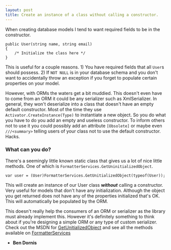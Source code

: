 ```yaml
---
layout: post
title: Create an instance of a class without calling a constructor.
---
```


When creating database models I tend to want required fields to be in the constructor.

    public User(string name, string email)
    {
        /* Initialize the class here */
    }

This is useful for a couple reasons. 1) You have required fields that all `User`s should possess. 2) If `NOT NULL` is in your database schema and you don't want to accidentally throw an exception if you forget to populate certain properties on your model. 

However, with ORMs the waters get a bit muddied. This doesn't even have to come from an ORM it could be any serializer such as XmlSerializer. In general, they won't deserialize into a class that doesn't have an empty default constructor. Most of the time they use `Activator.CreateInstance(Type)` to instantiate a new object. So you do what you have to do you add an empty and useless constructor. To inform others not to use it you could possibly add an attribute `[Obsolete]` or maybe even `///<summary>` telling users of your class not to use the default constructor. Hacks.

### What can you do?
There's a seemingly little known static class that gives us a lot of nice little methods. One of which is `FormatterServices.GetUninitializedObject`.

    var user = (User)FormatterServices.GetUnitializedObject(typeof(User));

This will create an instance of our User class ***without*** calling a constructor. Very useful for models that don't have any initialization. Although the object you get returned does not have any of the properties initialized that's OK. This will automatically be populated by the ORM.

This doesn't really help the consumers of an ORM or serializer as the library must already implement this. However it's definitely something to think about if you're designing a simple ORM or any type of custom serializer. Check out the MSDN for [GetUnitializedObject](http://msdn.microsoft.com/en-us/library/system.runtime.serialization.formatterservices.getuninitializedobject(v=vs.110).aspx) and see all the methods available on [FormatterServices](http://msdn.microsoft.com/en-us/library/System.Runtime.Serialization.FormatterServices(v=vs.110).aspx)

- **Ben Dornis**